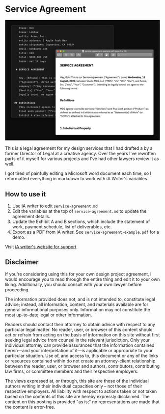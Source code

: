 # Service Agreement

![markdown and pdf screenshot](_img/demo.png)

This is a legal agreement for my design services that I had drafted a by a former Director of Legal at a creative agency. Over the years I've rewritten parts of it myself for various projects and I've had other lawyers review it as well. 

I got tired of painfully editing a Microsoft word document each time, so I reformatted everything in markdown to work with iA Writer's variables.

## How to use it
1. Use [iA writer](https://iawriter.com) to edit `service-agreement.md`
2. Edit the variables at the top of `service-agreement.md` to update the agreement details.
3. Update the Exhibit A and B sections, which include the statement of work, payment schedule, list of deliverables, etc.
4. Export as a PDF from iA writer. See `service-agreement-example.pdf` for a demo.

Visit [iA writer's website for support](https://ia.net/writer/support)

## Disclaimer
If you're considering using this for your own design project agreement, I would encourage you to read through the entire thing and edit it to your own liking. Additionally, you should consult with your own lawyer before proceeding.

The information provided does not, and is not intended to, constitute legal advice; instead, all information, content, and materials available are for general informational purposes only. Information may not constitute the most up-to-date legal or other information.

Readers should contact their attorney to obtain advice with respect to any particular legal matter. No reader, user, or browser of this content should act or refrain from acting on the basis of information on this site without first seeking legal advice from counsel in the relevant jurisdiction. Only your individual attorney can provide assurances that the information contained herein—and your interpretation of it—is applicable or appropriate to your particular situation. Use of, and access to, this document or any of the links or resources contained within do not create an attorney-client relationship between the reader, user, or browser and authors, contributors, contributing law firms, or committee members and their respective employers. 

The views expressed at, or through, this site are those of the individual authors writing in their individual capacities only – not those of their respective employers. All liability with respect to actions taken or not taken based on the contents of this site are hereby expressly disclaimed. The content on this posting is provided "as is;" no representations are made that the content is error-free.